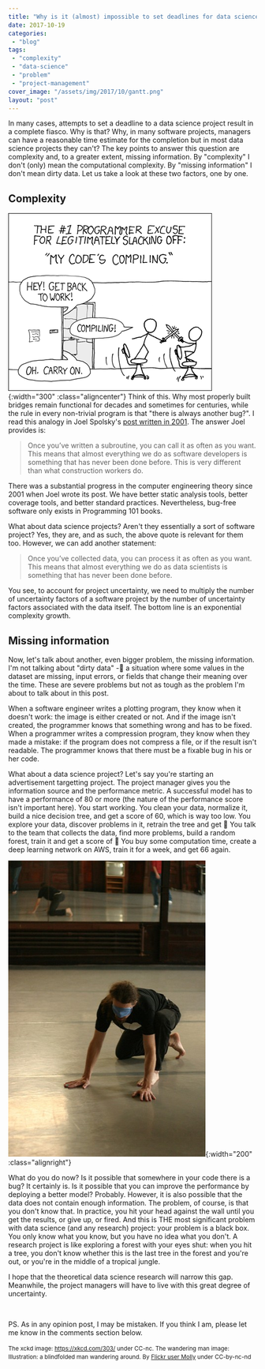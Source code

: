 ```yaml
---
title: "Why is it (almost) impossible to set deadlines for data science projects?"
date: 2017-10-19
categories: 
 - "blog"
tags: 
 - "complexity"
 - "data-science"
 - "problem"
 - "project-management"
cover_image: "/assets/img/2017/10/gantt.png"
layout: "post"
---
```


In many cases, attempts to set a deadline to a data science project result in a complete fiasco. Why is that? Why, in many software projects, managers can have a reasonable time estimate for the completion but in most data science projects they can't? The key points to answer this question are complexity and, to a greater extent, missing information. By "complexity" I don't (only) mean the computational complexity. By "missing information" I don't mean dirty data. Let us take a look at these two factors, one by one.

## Complexity

![Illustration: famous xkcd comic. Two programmers play during the compilation time](/assets/img/2017/10/compiling.png){:width="300" :class="aligncenter"}
Think of this. Why most properly built bridges remain functional for decades and sometimes for centuries, while the rule in every non-trivial program is that "there is always another bug?". I read this analogy in Joel Spolsky's [post written in 2001](https://www.joelonsoftware.com/2001/12/). The answer Joel provides is:

> Once you’ve written a subroutine, you can call it as often as you want. This means that almost everything we do as software developers is something that has never been done before. This is very different than what construction workers do.


There was a substantial progress in the computer engineering theory since 2001 when Joel wrote its post. We have better static analysis tools, better coverage tools, and better standard practices. Nevertheless, bug-free software only exists in Programming 101 books.

What about data science projects? Aren't they essentially a sort of software project? Yes, they are, and as such, the above quote is relevant for them too. However, we can add another statement:

> Once you’ve collected data, you can process it as often as you want. This means that almost everything we do as data scientists is something that has never been done before.


You see, to account for project uncertainty, we need to multiply the number of uncertainty factors of a software project by the number of uncertainty factors associated with the data itself. The bottom line is an exponential complexity growth.

## Missing information

Now, let's talk about another, even bigger problem, the missing information. I'm not talking about "dirty data" - a situation where some values in the dataset are missing, input errors, or fields that change their meaning over the time. These are severe problems but not as tough as the problem I'm about to talk about in this post.

When a software engineer writes a plotting program, they know when it doesn't work: the image is either created or not. And if the image isn't created, the programmer knows that something wrong and has to be fixed. When a programmer writes a compression program, they know when they made a mistake: if the program does not compress a file, or if the result isn't readable. The programmer knows that there must be a fixable bug in his or her code.

What about a data science project? Let's say you're starting an advertisement targetting project. The project manager gives you the information source and the performance metric. A successful model has to have a performance of 80 or more (the nature of the performance score isn't important here). You start working. You clean your data, normalize it, build a nice decision tree, and get a score of 60, which is way too low. You explore your data, discover problems in it, retrain the tree and get  You talk to the team that collects the data, find more problems, build a random forest, train it and get a score of  You buy some computation time, create a deep learning network on AWS, train it for a week, and get 66 again.

![Illustration: a blindfolded man wandering around](/assets/img/2017/10/387313596_e0ef59f7bd_z.jpg){:width="200" :class="alignright"}

What do you do now? Is it possible that somewhere in your code there is a bug? It certainly is. Is it possible that you can improve the performance by deploying a better model? Probably. However, it is also possible that the data does not contain enough information. The problem, of course, is that you don't know that. In practice, you hit your head against the wall until you get the results, or give up, or fired. And this is THE most significant problem with data science (and any research) project: your problem is a black box. You only know what you know, but you have no idea what you don't. A research project is like exploring a forest with your eyes shut: when you hit a tree, you don't know whether this is the last tree in the forest and you're out, or you're in the middle of a tropical jungle.

I hope that the theoretical data science research will narrow this gap. Meanwhile, the project managers will have to live with this great degree of uncertainty.

 

PS. As in any opinion post, I may be mistaken. If you think I am, please let me know in the comments section below.

<small>The xckd image: https://xkcd.com/303/ under CC-nc. The wandering man image: Illustration: a blindfolded man wandering around. By <a href="https://www.flickr.com/photos/moominmolly/387313596/in/photolist-Ae5QC-dSNMiE-5M2J6B-FUxM3-AjunK-AjunQ-FTekM-7ZHpSg-8kSzar-8ixvSk-FS21G-d3S2m-9HwsZ-FUCHX-dqiKX9-4RRqpp-4vDDzP-67uoV3-2sxeW-46iQs-6p73Ux-SCkuC2-FS4VP-4crvCj-FS6pr-63FdXT-3Mv5CA-5hfAQi-9VV3mh-7G252-nm2Vob-cRyGwd-6Pf8zW-bmS8su-dBtXLu-SL5fu1-9z6YG9-4cg9xS-Vziu3x-Bhet8q-nvTi9a-tV7Fv-6PawCA-6PdYW9-J8R4zo-G3YF6q-JDoTHY-gwmAC2-k9iixX-fqHdVc">Flickr user Molly</a> under CC-by-nc-nd
</small>
